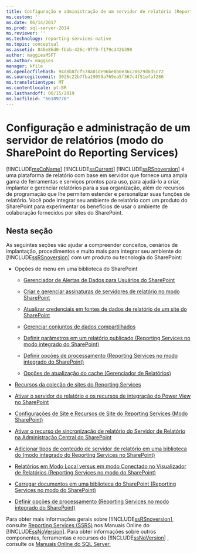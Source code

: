 ```yaml
---
title: Configuração e administração de um servidor de relatório (Reporting Services SharePoint Mode) | Microsoft Docs
ms.custom: ''
ms.date: 06/14/2017
ms.prod: sql-server-2014
ms.reviewer: ''
ms.technology: reporting-services-native
ms.topic: conceptual
ms.assetid: 846e86d0-fbbb-426c-97f9-f179cd42b390
author: maggiesMSFT
ms.author: maggies
manager: kfile
ms.openlocfilehash: 94d8b8fcf578a01de96be0b0e36c20629d6d5c72
ms.sourcegitcommit: 3026c22b7fba19059a769ea5f367c4f51efaf286
ms.translationtype: MT
ms.contentlocale: pt-BR
ms.lasthandoff: 06/15/2019
ms.locfileid: "66109778"
---
```

# <a name="configuration-and-administration-of-a-report-server-reporting-services-sharepoint-mode"></a>Configuração e administração de um servidor de relatórios (modo do SharePoint do Reporting Services)
  [!INCLUDE[msCoName](../includes/msconame-md.md)] [!INCLUDE[ssCurrent](../includes/sscurrent-md.md)] [!INCLUDE[ssRSnoversion](../includes/ssrsnoversion-md.md)] é uma plataforma de relatório com base em servidor que fornece uma ampla gama de ferramentas e serviços prontos para uso, para ajudá-lo a criar, implantar e gerenciar relatórios para a sua organização, além de recursos de programação que lhe permitem estender e personalizar suas funções de relatório. Você pode integrar seu ambiente de relatório com um produto do SharePoint para experimentar os benefícios de usar o ambiente de colaboração fornecidos por sites do SharePoint.  
  
## <a name="in-this-section"></a>Nesta seção  
 As seguintes seções vão ajudar a compreender conceitos, cenários de implantação, procedimentos e muito mais para integrar seu ambiente do [!INCLUDE[ssRSnoversion](../includes/ssrsnoversion-md.md)] com um produto ou tecnologia do SharePoint:  
  
-   Opções de menu em uma biblioteca do SharePoint  
  
    -   [Gerenciador de Alertas de Dados para Usuários do SharePoint](../../2014/reporting-services/data-alert-manager-for-sharepoint-users.md)  
  
    -   [Criar e gerenciar assinaturas de servidores de relatório no modo SharePoint](subscriptions/create-and-manage-subscriptions-for-sharepoint-mode-report-servers.md)  
  
    -   [Atualizar credenciais em fontes de dados de relatório de um site do SharePoint](report-data/update-credentials-in-report-data-sources-from-a-sharepoint-site.md)  
  
    -   [Gerenciar conjuntos de dados compartilhados](report-data/manage-shared-datasets.md)  
  
    -   [Definir parâmetros em um relatório publicado &#40;Reporting Services no modo integrado do SharePoint&#41;](report-design/set-parameters-on-a-published-report-sharepoint-integrated-mode.md)  
  
    -   [Definir opções de processamento &#40;Reporting Services no modo integrado do SharePoint&#41;](../../2014/reporting-services/set-processing-options-reporting-services-in-sharepoint-integrated-mode.md)  
  
    -   [Opções de atualização do cache &#40;Gerenciador de Relatórios&#41;](../../2014/reporting-services/cache-refresh-options-report-manager.md)  
  
-   [Recursos da coleção de sites do Reporting Services](../../2014/reporting-services/reporting-services-site-collection-features.md)  
  
-   [Ativar o servidor de relatório e os recursos de integração do Power View no SharePoint](activate-the-report-server-and-power-view-integration-features-in-sharepoint.md)  
  
-   [Configurações de Site e Recursos de Site do Reporting Services &#40;Modo SharePoint&#41;](../../2014/reporting-services/reporting-services-site-settings-and-site-features-sharepoint-mode.md)  
  
-   [Ativar o recurso de sincronização de relatório do Servidor de Relatório na Administração Central do SharePoint](../../2014/reporting-services/activate-report-server-file-sync-feature-sharepoint-central-administration.md)  
  
-   [Adicionar tipos de conteúdo de servidor de relatório em uma biblioteca do &#40;modo integrado do Reporting Services no SharePoint&#41;](../../2014/reporting-services/add-reporting-services-content-types-to-a-sharepoint-library.md)  
  
-   [Relatórios em Modo Local versus em modo Conectado no Visualizador de Relatórios &#40;Reporting Services no modo do SharePoint&#41;](../../2014/reporting-services/local-vs-connected-mode-report-viewer-reporting-services-sharepoint-mode.md)  
  
-   [Carregar documentos em uma biblioteca do SharePoint &#40;Reporting Services no modo do SharePoint&#41;](../../2014/reporting-services/upload-documents-to-a-sharepoint-library-reporting-services-in-sharepoint-mode.md)  
  
-   [Definir opções de processamento &#40;Reporting Services no modo integrado do SharePoint&#41;](../../2014/reporting-services/set-processing-options-reporting-services-in-sharepoint-integrated-mode.md)  
  
 Para obter mais informações gerais sobre [!INCLUDE[ssRSnoversion](../includes/ssrsnoversion-md.md)], consulte [Reporting Services &#40;SSRS&#41;](create-deploy-and-manage-mobile-and-paginated-reports.md) nos Manuais Online do [!INCLUDE[ssNoVersion](../includes/ssnoversion-md.md)]. Para obter informações sobre outros componentes, ferramentas e recursos do [!INCLUDE[ssNoVersion](../includes/ssnoversion-md.md)] , consulte os [Manuais Online do SQL Server.](../2014-toc/books-online-for-sql-server-2014.md)  
  
  
